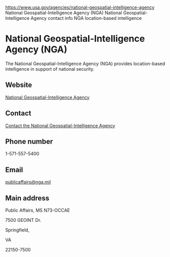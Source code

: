 

https://www.usa.gov/agencies/national-geospatial-intelligence-agency
National Geospatial-Intelligence Agency (NGA)
National Geospatial-Intelligence Agency contact info
NGA location-based intelligence

National Geospatial-Intelligence Agency (NGA)
=============================================

The National Geospatial-Intelligence Agency (NGA) provides location-based intelligence in support of national security.

Website
-------

[National Geospatial-Intelligence Agency](http://www.nga.mil/)

Contact
-------

[Contact the National Geospatial-Intelligence Agency](https://www.nga.mil/contact/Contact_Us.html)

Phone number
------------

1-571-557-5400

Email
-----

[publicaffairs@nga.mil](mailto:publicaffairs@nga.mil)

Main address
------------

Public Affairs, MS N73-OCCAE

7500 GEOINT Dr.

Springfield,

VA

22150-7500
